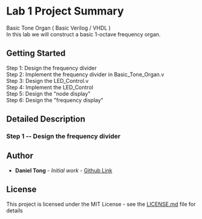# Lab 1 Project Summary
Basic Tone Organ ( Basic Verilog / VHDL ) <br />
In this lab we will construct a basic 1-octave frequency organ.<br />

## Getting Started 
Step 1: Design the frequency divider<br />
Step 2: Implement the frequency divider in Basic_Tone_Organ.v<br />
Step 3: Design the LED_Control.v<br />
Step 4: Implement the LED_Control<br />
Step 5: Design the "node display"<br />
Step 6: Design the "frequency display"<br />


## Detailed Description
### Step 1 -- Design the frequency divider



## Author

* **Daniel Tong** - *Initial work* - [Github Link](https://github.com/DanielTongAwesome)

## License

This project is licensed under the MIT License - see the [LICENSE.md](LICENSE.md) file for details


